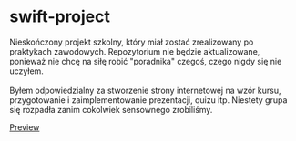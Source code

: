 # swift-project

Nieskończony projekt szkolny, który miał zostać zrealizowany po praktykach zawodowych. Repozytorium nie będzie aktualizowane, ponieważ nie chcę na siłę robić "poradnika" czegoś, czego nigdy się nie uczyłem.<br /><br /> Byłem odpowiedzialny za stworzenie strony internetowej na wzór kursu, przygotowanie i zaimplementowanie prezentacji, quizu itp. Niestety grupa się rozpadła zanim cokolwiek sensownego zrobiliśmy.

[Preview](http://htmlpreview.github.io/?https://github.com/tzwiazek/Project-swift/blob/master/index.html)